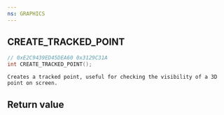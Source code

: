 ```yaml
---
ns: GRAPHICS
---
```

## CREATE_TRACKED_POINT

```c
// 0xE2C9439ED45DEA60 0x3129C31A
int CREATE_TRACKED_POINT();
```

```
Creates a tracked point, useful for checking the visibility of a 3D point on screen.  
```

## Return value

